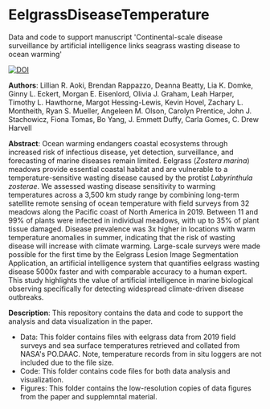 # EelgrassDiseaseTemperature
Data and code to support manuscript 'Continental-scale disease surveillance by artificial intelligence links seagrass wasting disease to ocean warming'


[![DOI](https://zenodo.org/badge/DOI/10.5281/zenodo.4776958.svg)](https://doi.org/10.5281/zenodo.4776958)


**Authors**: Lillian R. Aoki, Brendan Rappazzo, Deanna Beatty, Lia K. Domke, Ginny L. Eckert, Morgan E. Eisenlord, Olivia J. Graham, Leah Harper, Timothy L. Hawthorne, Margot Hessing-Lewis, Kevin Hovel, Zachary L. Montheith, Ryan S. Mueller, Angeleen M. Olson, Carolyn Prentice, John J. Stachowicz, Fiona Tomas, Bo Yang, J. Emmett Duffy, Carla Gomes, C. Drew Harvell

**Abstract**: Ocean warming endangers coastal ecosystems through increased risk of infectious disease, yet detection, surveillance, and forecasting of marine diseases remain limited. Eelgrass (*Zostera marina*) meadows provide essential coastal habitat and are vulnerable to a temperature-sensitive wasting disease caused by the protist *Labyrinthula zosterae*. We assessed wasting disease sensitivity to warming temperatures across a 3,500 km study range by combining long-term satellite remote sensing of ocean temperature with field surveys from 32 meadows along the Pacific coast of North America in 2019. Between 11 and 99% of plants were infected in individual meadows, with up to 35% of plant tissue damaged. Disease prevalence was 3x higher in locations with warm temperature anomalies in summer, indicating that the risk of wasting disease will increase with climate warming. Large-scale surveys were made possible for the first time by the Eelgrass Lesion Image Segmentation Application, an artificial intelligence system that quantifies eelgrass wasting disease 5000x faster and with comparable accuracy to a human expert. This study highlights the value of artificial intelligence in marine biological observing specifically for detecting widespread climate-driven disease outbreaks.

**Description**: This repository contains the data and code to support the analysis and data visualization in the paper.   
* Data: This folder contains files with eelgrass data from 2019 field surveys and sea surface temperatures retrieved and collated from NASA's PO.DAAC. Note, temperature records from in situ loggers are not included due to the file size.   
* Code: This folder contains code files for both data analysis and visualization.  
* Figures: This folder contains the low-resolution copies of data figures from the paper and supplemntal material. 
